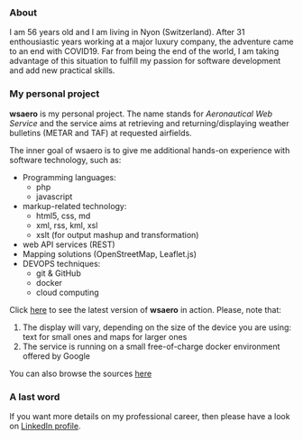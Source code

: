### About

I am 56 years old and I am living in Nyon (Switzerland). After 31 enthousiastic years working at a major luxury company, the adventure came to an end with COVID19. 
Far from being the end of the world, I am taking advantage of this situation to fulfill my passion for software development and add new practical skills.

### My personal project

**wsaero** is my personal project. The name stands for _Aeronautical Web Service_ and the service aims at retrieving and returning/displaying weather bulletins (METAR and TAF) at requested airfields.

The inner goal of wsaero is to give me additional hands-on experience with software technology, such as:
- Programming languages:
  - php
  - javascript
- markup-related technology:
  - html5, css, md
  - xml, rss, kml, xsl
  - xslt (for output mashup and transformation)
- web API services (REST)
- Mapping solutions (OpenStreetMap, Leaflet.js)
- DEVOPS techniques:
  - git & GitHub
  - docker
  - cloud computing 

Click [here](https://wsaero-x3rsbe6nxq-uc.a.run.app) to see the latest version of **wsaero** in action. Please, note that:
1. The display will vary, depending on the size of the device you are using: text for small ones and maps for larger ones
2. The service is running on a small free-of-charge docker environment offered by Google

You can also browse the sources [here](https://github.com/colisee/wsaero)

### A last word

If you want more details on my professional career, then please have a look on [LinkedIn profile](https://linkedin.com/in/robin-alexander-ch).
